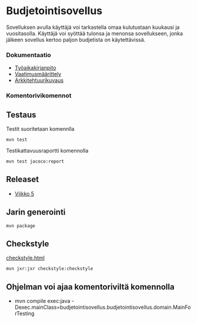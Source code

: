 # Budjetointisovellus
Sovelluksen avulla käyttäjä voi tarkastella omaa kulutustaan kuukausi ja vuositasolla. Käyttäjä voi syöttää tulonsa ja menonsa sovellukseen, jonka jälkeen sovellus kertoo paljon budjetista on käytettävissä.


### Dokumentaatio

* [Työaikakirjanpito](https://github.com/veliblesku/ot-harjoitustyo2019s/blob/master/dokumentaatio/tyoaikakirjanpito.md)
* [Vaatimusmäärittely](https://github.com/veliblesku/ot-harjoitustyo2019s/blob/master/dokumentaatio/vaatimusmaarittely.md)
* [Arkkitehtuurikuvaus](https://github.com/veliblesku/ot-harjoitustyo2019s/blob/master/dokumentaatio/arkkitehtuuri.md)


### Komentorivikomennot

## Testaus

Testit suoritetaan komennlla
```
mvn test
```

Testikattavuusraportti komennolla
```
mvn test jacoco:report
```


## Releaset
* [Viikko 5](https://github.com/veliblesku/ot-harjoitustyo2019s/releases/tag/viikko5)

## Jarin generointi
```
mvn package
```

## Checkstyle
[checkstyle.html]()
```
mvn jxr:jxr checkstyle:checkstyle
```

## Ohjelman voi ajaa komentoriviltä komennolla

* mvn compile exec:java -Dexec.mainClass=budjetointisovellus.budjetointisovellus.domain.MainForTesting

